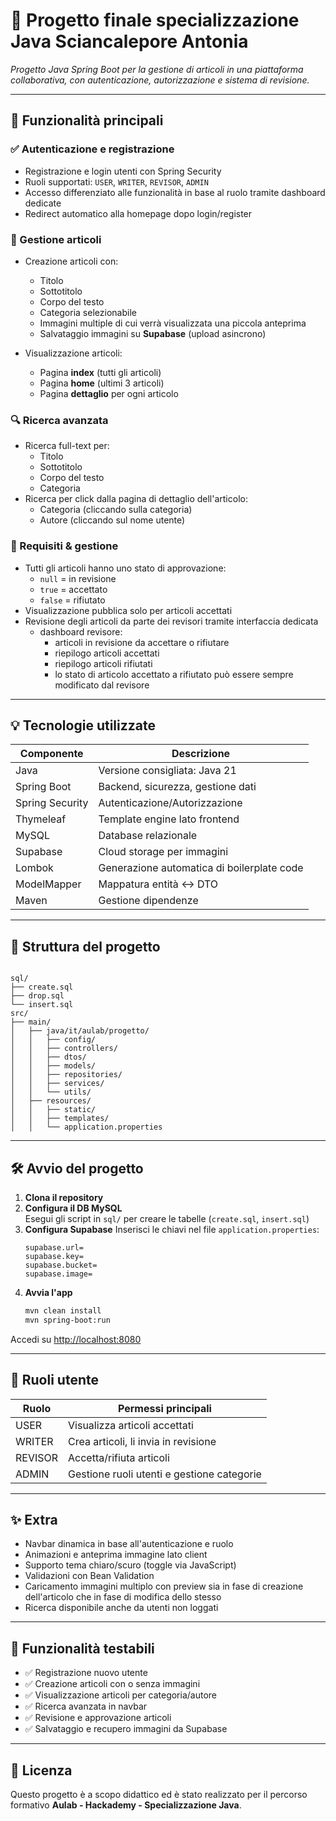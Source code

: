 # 📰 Progetto finale specializzazione Java Sciancalepore Antonia
_Progetto Java Spring Boot per la gestione di articoli in una piattaforma collaborativa, con autenticazione, autorizzazione e sistema di revisione._

---

## 📌 Funzionalità principali

### ✅ Autenticazione e registrazione

- Registrazione e login utenti con Spring Security
- Ruoli supportati: `USER`, `WRITER`, `REVISOR`, `ADMIN`
- Accesso differenziato alle funzionalità in base al ruolo tramite dashboard dedicate
- Redirect automatico alla homepage dopo login/register

### 📝 Gestione articoli

- Creazione articoli con:
  - Titolo
  - Sottotitolo
  - Corpo del testo
  - Categoria selezionabile
  - Immagini multiple di cui verrà visualizzata una piccola anteprima
  - Salvataggio immagini su **Supabase** (upload asincrono)

- Visualizzazione articoli:
  - Pagina **index** (tutti gli articoli)
  - Pagina **home** (ultimi 3 articoli)
  - Pagina **dettaglio** per ogni articolo

### 🔍 Ricerca avanzata

- Ricerca full-text per:
  - Titolo
  - Sottotitolo
  - Corpo del testo
  - Categoria
- Ricerca per click dalla pagina di dettaglio dell'articolo:
  - Categoria (cliccando sulla categoria)
  - Autore (cliccando sul nome utente)

### 📂 Requisiti & gestione

- Tutti gli articoli hanno uno stato di approvazione:
  - `null` = in revisione
  - `true` = accettato
  - `false` = rifiutato
- Visualizzazione pubblica solo per articoli accettati
- Revisione degli articoli da parte dei revisori tramite interfaccia dedicata
  - dashboard revisore:
    - articoli in revisione da accettare o rifiutare
    - riepilogo articoli accettati
    - riepilogo articoli rifiutati
    - lo stato di articolo accettato a rifiutato può essere sempre modificato dal revisore

---

## 💡 Tecnologie utilizzate

| Componente       | Descrizione                                |
|------------------|--------------------------------------------|
| Java             | Versione consigliata: Java 21              |
| Spring Boot      | Backend, sicurezza, gestione dati          |
| Spring Security  | Autenticazione/Autorizzazione              |
| Thymeleaf        | Template engine lato frontend              |
| MySQL            | Database relazionale                       |
| Supabase         | Cloud storage per immagini                 |
| Lombok           | Generazione automatica di boilerplate code |
| ModelMapper      | Mappatura entità ↔ DTO                     |
| Maven            | Gestione dipendenze                        |

---

## 📁 Struttura del progetto

```

sql/
├── create.sql
├── drop.sql
└── insert.sql
src/
├── main/
│   ├── java/it/aulab/progetto/
│   │   ├── config/
│   │   ├── controllers/
│   │   ├── dtos/
│   │   ├── models/
│   │   ├── repositories/
│   │   ├── services/
│   │   └── utils/
│   ├── resources/
│   │   ├── static/
│   │   ├── templates/
│   │   └── application.properties
```

---

## 🛠️ Avvio del progetto

1. **Clona il repository**
2. **Configura il DB MySQL**  
   Esegui gli script in `sql/` per creare le tabelle (`create.sql`, `insert.sql`)
3. **Configura Supabase**
   Inserisci le chiavi nel file `application.properties`:
   ```properties
   supabase.url=
   supabase.key=
   supabase.bucket=
   supabase.image=
   ```
4. **Avvia l'app**
   ```bash
   mvn clean install
   mvn spring-boot:run
   ```

Accedi su [http://localhost:8080](http://localhost:8080)

---

## 👤 Ruoli utente

| Ruolo       | Permessi principali                                         |
|-------------|-------------------------------------------------------------|
| USER        | Visualizza articoli accettati                               |
| WRITER      | Crea articoli, li invia in revisione                        |
| REVISOR     | Accetta/rifiuta articoli                                    |
| ADMIN       | Gestione ruoli utenti e gestione categorie                  |

---

## ✨ Extra

- Navbar dinamica in base all'autenticazione e ruolo
- Animazioni e anteprima immagine lato client
- Supporto tema chiaro/scuro (toggle via JavaScript)
- Validazioni con Bean Validation
- Caricamento immagini multiplo con preview sia in fase di creazione dell'articolo che in fase di modifica dello stesso
- Ricerca disponibile anche da utenti non loggati

---

## 🧪 Funzionalità testabili

- ✅ Registrazione nuovo utente
- ✅ Creazione articoli con o senza immagini
- ✅ Visualizzazione articoli per categoria/autore
- ✅ Ricerca avanzata in navbar
- ✅ Revisione e approvazione articoli
- ✅ Salvataggio e recupero immagini da Supabase

---

## 📄 Licenza

Questo progetto è a scopo didattico ed è stato realizzato per il percorso formativo **Aulab - Hackademy - Specializzazione Java**.
